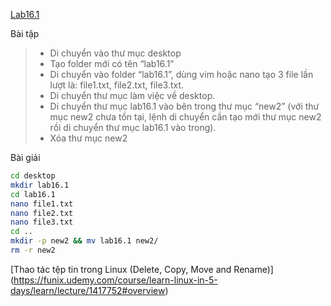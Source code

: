 [Lab16.1](https://docs.google.com/document/d/1Q64GYQJCWCaIhKeKrVQQ4LoZ4EtIthCXvw8vP-FDjuk/edit)

Bài tập

> - Di chuyển vào thư mục desktop
> - Tạo folder mới có tên “lab16.1”
> - Di chuyển vào folder “lab16.1”, dùng vim hoặc nano tạo 3 file lần lượt là: file1.txt, file2.txt, file3.txt.
> - Di chuyển thư mục làm việc về desktop.
> - Di chuyển thư mục lab16.1 vào bên trong thư mục “new2” (với thư mục new2 chưa tồn tại, lệnh di chuyển cần tạo mới thư mục new2 rồi di chuyển thư mục lab16.1 vào trong).
> - Xóa thư mục new2

Bài giải

```sh
cd desktop
mkdir lab16.1
cd lab16.1
nano file1.txt
nano file2.txt
nano file3.txt
cd ..
mkdir -p new2 && mv lab16.1 new2/
rm -r new2
```

[Thao tác tệp tin trong Linux (Delete, Copy, Move and Rename)]
(https://funix.udemy.com/course/learn-linux-in-5-days/learn/lecture/1417752#overview)
